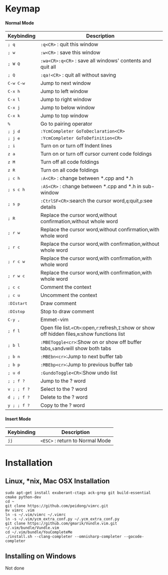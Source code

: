 # Keymap
#### Normal Mode

Keybinding         | Description
-------------------|------------------------------------------------------------
<kbd>; q</kbd>     | `:q<CR>` : quit this window
<kbd>; w</kbd>     | `:w<CR>` : save this window
<kbd>; W Q</kbd>   | `:wa<CR>:q<CR>` : save all windows' contents and quit all
<kbd>; Q</kbd>     | `:qa!<CR>` : quit all without saving
<kbd>C-w C-w</kbd> | Jump to next window
<kbd>C-x h</kbd>   | Jump to left window
<kbd>C-x l</kbd>   | Jump to right window
<kbd>C-x j</kbd>   | Jump to below window
<kbd>C-x k</kbd>   | Jump to top window
<kbd>%</kbd>       | Go to pairing operator
<kbd>; j d</kbd>   | `:YcmCompleter GoToDeclaration<CR>`
<kbd>; j e</kbd>   | `:YcmCompleter GoToDefinition<CR>`
<kbd>; i</kbd>     | Turn on or turn off Indent lines
<kbd>z a</kbd>     | Turn on or turn off cursor current code foldings
<kbd>z M</kbd>     | Turn off all code foldings
<kbd>z R</kbd>     | Turn on all code foldings
<kbd>; c h</kbd>   | `:A<CR>` : change between *.cpp and *.h
<kbd>; s c h</kbd> | `:AS<CR>` : change between *.cpp and *.h in sub-window
<kbd>; s p</kbd>   | `:CtrlSF<CR>`:search the cursor word,`q`:quit,`p`:see details
<kbd>; R</kbd>     | Replace the cursor word,without confirmation,without whole word
<kbd>; r w</kbd>   | Replace the cursor word,without confirmation,with whole word
<kbd>; r c</kbd>   | Replace the cursor word,with confirmation,without whole word
<kbd>; r c w</kbd> | Replace the cursor word,with confirmation,with whole word
<kbd>; r w c</kbd> | Replace the cursor word,with confirmation,with whole word
<kbd>; c c</kbd>   | Comment the context
<kbd>; c u</kbd>   | Uncomment the context
<kbd>:DIstart</kbd>| Draw comment
<kbd>:DIstop</kbd> | Stop to draw comment
<kbd>C-y ,</kbd>   | Emmet-vim
<kbd>; f l</kbd>   | Open file list.`<CR>`:open,`r`:refresh,`I`:show or show off hidden files,`m`:show functions list
<kbd>; b l</kbd>   | `:MBEToggle<cr>`:Show on or show off buffer tabs,`s`and`v`will show both tabs
<kbd>; b n</kbd>   | `:MBEbn<cr>`:Jump to next buffer tab
<kbd>; b p</kbd>   | `:MBEbp<cr>`:Jump to previous buffer tab
<kbd>; u d</kbd>   | `:GundoToggle<CR>`:Show undo list
<kbd>; ; f ?</kbd> | Jump to the ? word
<kbd>v ; ; f ?</kbd>| Select to the ? word
<kbd>d ; ; f ?</kbd>| Delete to the ? word
<kbd>y ; ; f ?</kbd>| Copy to the ? word

#### Insert Mode

Keybinding         | Description
-------------------|------------------------------------------------------------
<kbd>jj</kbd>      | `<ESC>` : return to Normal Mode

# Installation
## Linux, \*nix, Mac OSX Installation
    sudo apt-get install exuberant-ctags ack-grep git build-essential cmake python-dev
    cd ~
    git clone https://github.com/peidong/vimrc.git
    mv vimrc .vim
    ln -s ~/.vim/vimrc ~/.vimrc
    ln -s ~/.vim/ycm_extra_conf.py ~/.ycm_extra_conf.py
    git clone https://github.com/gmarik/Vundle.vim.git ~/.vim/bundle/Vundle.vim
    cd ~/.vim/bundle/YouCompleteMe
    ./install.sh --clang-completer --omnisharp-completer --gocode-completer
## Installing on Windows
Not done
